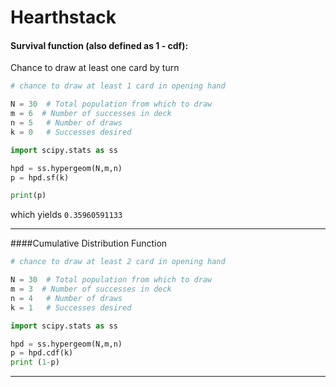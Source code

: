 # Hearthstack
 

#### Survival function (also defined as 1 - cdf):

Chance to draw at least one card by turn 

```python
# chance to draw at least 1 card in opening hand

N = 30  # Total population from which to draw
m = 6  # Number of successes in deck
n = 5   # Number of draws
k = 0   # Successes desired

import scipy.stats as ss

hpd = ss.hypergeom(N,m,n)
p = hpd.sf(k)

print(p)

```

which yields `0.35960591133`

---

####Cumulative Distribution Function



```python
# chance to draw at least 2 card in opening hand

N = 30  # Total population from which to draw
m = 3  # Number of successes in deck
n = 4   # Number of draws
k = 1   # Successes desired

import scipy.stats as ss

hpd = ss.hypergeom(N,m,n)
p = hpd.cdf(k)
print (1-p)

```



---
